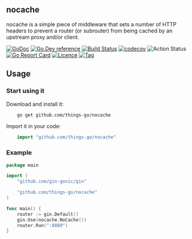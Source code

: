 ## nocache

nocache is a simple piece of middleware that sets a number of HTTP headers to prevent a router (or subrouter) from being cached by an upstream proxy and/or client.  

[![GoDoc](https://godoc.org/github.com/things-go/nocache?status.svg)](https://godoc.org/github.com/things-go/nocache)
[![Go.Dev reference](https://img.shields.io/badge/go.dev-reference-blue?logo=go&logoColor=white)](https://pkg.go.dev/github.com/things-go/nocache?tab=doc)
[![Build Status](https://travis-ci.org/things-go/nocache.svg)](https://travis-ci.org/things-go/nocache)
[![codecov](https://codecov.io/gh/things-go/nocache/branch/master/graph/badge.svg)](https://codecov.io/gh/things-go/nocache)
![Action Status](https://github.com/things-go/nocache/workflows/Go/badge.svg)
[![Go Report Card](https://goreportcard.com/badge/github.com/things-go/nocache)](https://goreportcard.com/report/github.com/things-go/nocache)
[![Licence](https://img.shields.io/github/license/things-go/nocache)](https://raw.githubusercontent.com/things-go/nocache/master/LICENSE)
[![Tag](https://img.shields.io/github/v/tag/things-go/nocache)](https://github.com/things-go/nocache/tags)


## Usage

### Start using it

Download and install it:

```bash
    go get github.com/things-go/nocache
```

Import it in your code:

```go
    import "github.com/things-go/nocache"
```

### Example

```go
package main

import (
	"github.com/gin-gonic/gin"

	"github.com/things-go/nocache"
)

func main() {
	router := gin.Default()
	gin.Use(nocache.NoCache())
	router.Run(":8080")
}
```
